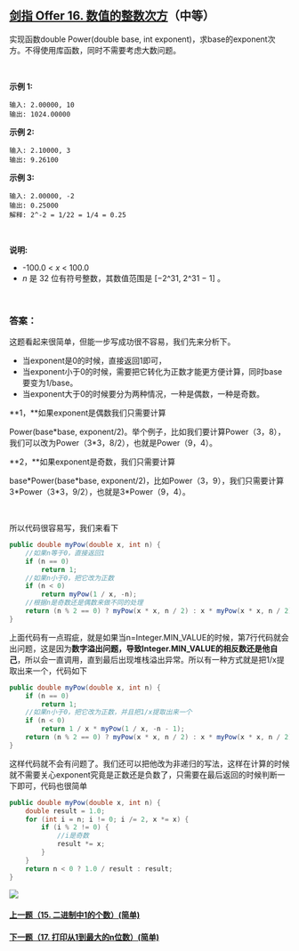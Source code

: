 ## [剑指 Offer 16. 数值的整数次方](https://leetcode-cn.com/problems/shu-zhi-de-zheng-shu-ci-fang-lcof/)（中等）

实现函数double Power(double base, int exponent)，求base的exponent次方。不得使用库函数，同时不需要考虑大数问题。

<br/>

**示例 1:**

```
输入: 2.00000, 10
输出: 1024.00000
```

**示例 2:**

```
输入: 2.10000, 3
输出: 9.26100
```

**示例 3:**

```
输入: 2.00000, -2
输出: 0.25000
解释: 2^-2 = 1/22 = 1/4 = 0.25
```

<br/>

**说明:**

- -100.0 < *x* < 100.0
- *n* 是 32 位有符号整数，其数值范围是 [−2^31, 2^31 − 1] 。

<br/>

### 答案：

这题看起来很简单，但能一步写成功很不容易，我们先来分析下。

- 当exponent是0的时候，直接返回1即可，
- 当exponent小于0的时候，需要把它转化为正数才能更方便计算，同时base要变为1/base。
- 当exponent大于0的时候要分为两种情况，一种是偶数，一种是奇数。

**1，**如果exponent是偶数我们只需要计算

Power(base*base, exponent/2)。举个例子，比如我们要计算Power（3，8），我们可以改为Power（3\*3，8/2），也就是Power（9，4）。

**2，**如果exponent是奇数，我们只需要计算

base*Power(base\*base, exponent/2)，比如Power（3，9），我们只需要计算3\*Power（3\*3，9/2），也就是3\*Power（9，4）。

<br/>

所以代码很容易写，我们来看下

```java
public double myPow(double x, int n) {
    //如果n等于0，直接返回1
    if (n == 0)
        return 1;
    //如果n小于0，把它改为正数
    if (n < 0)
        return myPow(1 / x, -n);
    //根据n是奇数还是偶数来做不同的处理
    return (n % 2 == 0) ? myPow(x * x, n / 2) : x * myPow(x * x, n / 2);
}
```

上面代码有一点瑕疵，就是如果当n=Integer.MIN_VALUE的时候，第7行代码就会出问题，这是因为**数字溢出问题，导致Integer.MIN_VALUE的相反数还是他自己**，所以会一直调用，直到最后出现堆栈溢出异常。所以有一种方式就是把1/x提取出来一个，代码如下

```java
public double myPow(double x, int n) {
    if (n == 0)
        return 1;
    //如果n小于0，把它改为正数，并且把1/x提取出来一个
    if (n < 0)
        return 1 / x * myPow(1 / x, -n - 1);
    return (n % 2 == 0) ? myPow(x * x, n / 2) : x * myPow(x * x, n / 2);
}
```

这样代码就不会有问题了。我们还可以把他改为非递归的写法，这样在计算的时候就不需要关心exponent究竟是正数还是负数了，只需要在最后返回的时候判断一下即可，代码也很简单

```java
public double myPow(double x, int n) {
    double result = 1.0;
    for (int i = n; i != 0; i /= 2, x *= x) {
        if (i % 2 != 0) {
            //i是奇数
            result *= x;
        }
    }
    return n < 0 ? 1.0 / result : result;
}
```



![](https://img-blog.csdnimg.cn/20200807155236311.png)

#### [上一题（15. 二进制中1的个数）(简单)](https://github.com/sdwwld/leetCode/blob/master/src/main/java/com/wld/java/offer/剑指Offer15.md)

#### [下一题（17. 打印从1到最大的n位数）(简单)](https://github.com/sdwwld/leetCode/blob/master/src/main/java/com/wld/java/offer/剑指Offer17.md)